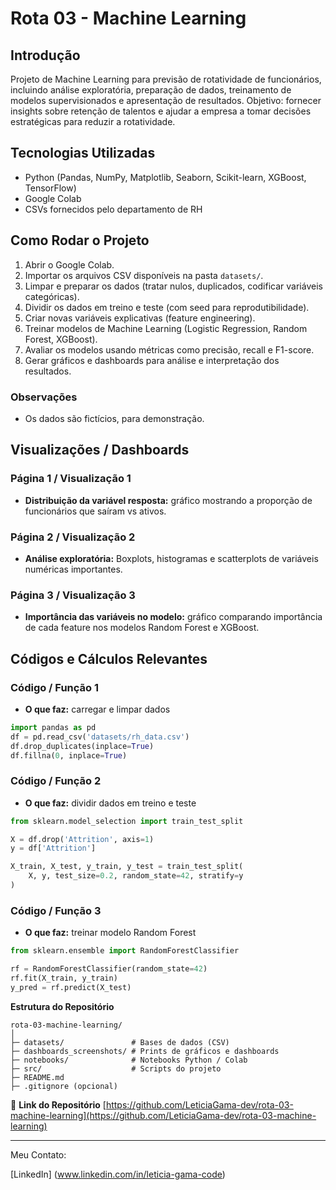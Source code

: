 
# Rota 03 - Machine Learning

##  Introdução

Projeto de Machine Learning para previsão de rotatividade de funcionários, incluindo análise exploratória, preparação de dados, treinamento de modelos supervisionados e apresentação de resultados.
Objetivo: fornecer insights sobre retenção de talentos e ajudar a empresa a tomar decisões estratégicas para reduzir a rotatividade.

##  Tecnologias Utilizadas

* Python (Pandas, NumPy, Matplotlib, Seaborn, Scikit-learn, XGBoost, TensorFlow)
* Google Colab
* CSVs fornecidos pelo departamento de RH

##  Como Rodar o Projeto

1. Abrir o Google Colab.
2. Importar os arquivos CSV disponíveis na pasta `datasets/`.
3. Limpar e preparar os dados (tratar nulos, duplicados, codificar variáveis categóricas).
4. Dividir os dados em treino e teste (com seed para reprodutibilidade).
5. Criar novas variáveis explicativas (feature engineering).
6. Treinar modelos de Machine Learning (Logistic Regression, Random Forest, XGBoost).
7. Avaliar os modelos usando métricas como precisão, recall e F1-score.
8. Gerar gráficos e dashboards para análise e interpretação dos resultados.

### Observações

* Os dados são fictícios, para demonstração.


##  Visualizações / Dashboards

### Página 1 / Visualização 1

* **Distribuição da variável resposta:** gráfico mostrando a proporção de funcionários que saíram vs ativos.

### Página 2 / Visualização 2

* **Análise exploratória:** Boxplots, histogramas e scatterplots de variáveis numéricas importantes.

### Página 3 / Visualização 3

* **Importância das variáveis no modelo:** gráfico comparando importância de cada feature nos modelos Random Forest e XGBoost.

##  Códigos e Cálculos Relevantes

### Código / Função 1

* **O que faz:** carregar e limpar dados

```python
import pandas as pd
df = pd.read_csv('datasets/rh_data.csv')
df.drop_duplicates(inplace=True)
df.fillna(0, inplace=True)
```

### Código / Função 2

* **O que faz:** dividir dados em treino e teste

```python
from sklearn.model_selection import train_test_split

X = df.drop('Attrition', axis=1)
y = df['Attrition']

X_train, X_test, y_train, y_test = train_test_split(
    X, y, test_size=0.2, random_state=42, stratify=y
)
```

### Código / Função 3

* **O que faz:** treinar modelo Random Forest

```python
from sklearn.ensemble import RandomForestClassifier

rf = RandomForestClassifier(random_state=42)
rf.fit(X_train, y_train)
y_pred = rf.predict(X_test)
```

 **Estrutura do Repositório**

```
rota-03-machine-learning/
│
├─ datasets/               # Bases de dados (CSV)
├─ dashboards_screenshots/ # Prints de gráficos e dashboards
├─ notebooks/              # Notebooks Python / Colab
├─ src/                    # Scripts do projeto
├─ README.md
├─ .gitignore (opcional)
```

🔗 **Link do Repositório**
[https://github.com/LeticiaGama-dev/rota-03-machine-learning](https://github.com/LeticiaGama-dev/rota-03-machine-learning)

---
Meu Contato:

[LinkedIn]  (www.linkedin.com/in/leticia-gama-code)
